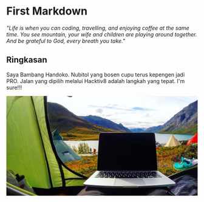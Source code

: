 # First Markdown

_"Life is when you can coding, travelling, and enjoying coffee at the same time. You see mountain, your wife and children are playing around together. And be grateful to God, every breath you take."_

## Ringkasan
Saya Bambang Handoko. Nubitol yang bosen cupu terus kepengen jadi PRO. Jalan yang dipilih melalui Hacktiv8 adalah langkah yang tepat. I'm sure!!!

![Header](assets/travel.jpg)

